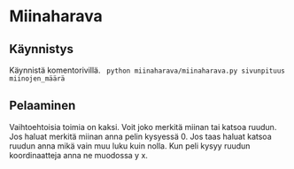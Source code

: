 # Miinaharava
## Käynnistys
Käynnistä komentorivillä.
``` python miinaharava/miinaharava.py sivunpituus miinojen_määrä```
## Pelaaminen
Vaihtoehtoisia toimia on kaksi. Voit joko merkitä miinan tai katsoa ruudun. 
Jos haluat merkitä miinan anna pelin kysyessä 0. Jos taas haluat katsoa ruudun anna mikä vain muu luku kuin nolla.
Kun peli kysyy ruudun koordinaatteja anna ne muodossa y x.

